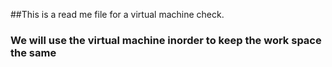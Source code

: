 ##This is a read me file for a virtual machine check. 

### We will use the virtual machine inorder to keep the work space the same